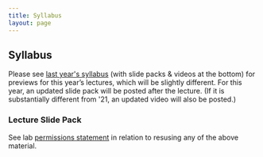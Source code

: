 ```yaml
---
title: Syllabus
layout: page
---
```



## Syllabus


Please see [last year's syllabus](http://cbb752b22.gersteinlab.org/syllabus) (with slide packs & videos at the bottom) for previews for this year’s lectures, which will be slightly different. For this year, an updated slide pack will be posted after the lecture. (If it is substantially different from '21, an updated video will also be posted.)

### Lecture Slide Pack

See lab [permissions statement](https://sites.gersteinlab.org/permissions/) in relation to resusing any of the above material.
